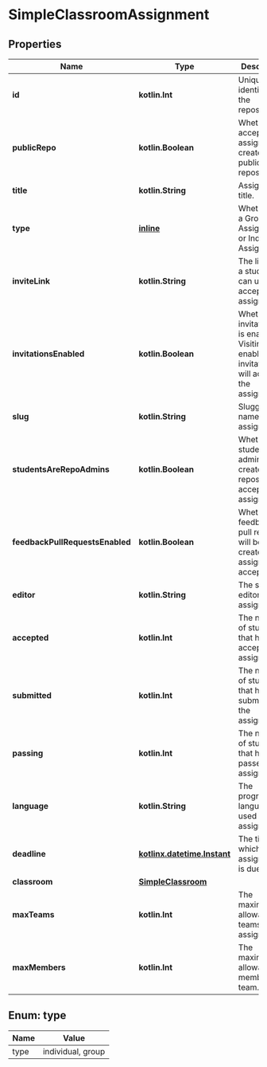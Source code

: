 
# SimpleClassroomAssignment

## Properties
Name | Type | Description | Notes
------------ | ------------- | ------------- | -------------
**id** | **kotlin.Int** | Unique identifier of the repository. | 
**publicRepo** | **kotlin.Boolean** | Whether an accepted assignment creates a public repository. | 
**title** | **kotlin.String** | Assignment title. | 
**type** | [**inline**](#Type) | Whether it&#39;s a Group Assignment or Individual Assignment. | 
**inviteLink** | **kotlin.String** | The link that a student can use to accept the assignment. | 
**invitationsEnabled** | **kotlin.Boolean** | Whether the invitation link is enabled. Visiting an enabled invitation link will accept the assignment. | 
**slug** | **kotlin.String** | Sluggified name of the assignment. | 
**studentsAreRepoAdmins** | **kotlin.Boolean** | Whether students are admins on created repository on accepted assignment. | 
**feedbackPullRequestsEnabled** | **kotlin.Boolean** | Whether feedback pull request will be created on assignment acceptance. | 
**editor** | **kotlin.String** | The selected editor for the assignment. | 
**accepted** | **kotlin.Int** | The number of students that have accepted the assignment. | 
**submitted** | **kotlin.Int** | The number of students that have submitted the assignment. | 
**passing** | **kotlin.Int** | The number of students that have passed the assignment. | 
**language** | **kotlin.String** | The programming language used in the assignment. | 
**deadline** | [**kotlinx.datetime.Instant**](kotlinx.datetime.Instant.md) | The time at which the assignment is due. | 
**classroom** | [**SimpleClassroom**](SimpleClassroom.md) |  | 
**maxTeams** | **kotlin.Int** | The maximum allowable teams for the assignment. |  [optional]
**maxMembers** | **kotlin.Int** | The maximum allowable members per team. |  [optional]


<a id="Type"></a>
## Enum: type
Name | Value
---- | -----
type | individual, group



